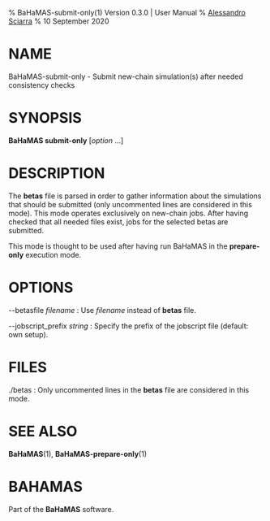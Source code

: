 % BaHaMAS-submit-only(1) Version 0.3.0 | User Manual
% [Alessandro Sciarra](sciarra@itp.uni-frankfurt.de)
% 10 September 2020

# NAME

BaHaMAS-submit-only - Submit new-chain simulation(s) after needed consistency checks

# SYNOPSIS

**BaHaMAS submit-only** [*option* ...]

# DESCRIPTION

The **betas** file is parsed in order to gather information about the simulations that should be submitted (only uncommented lines are considered in this mode).
This mode operates exclusively on new-chain jobs.
After having checked that all needed files exist, jobs for the selected betas are submitted.

This mode is thought to be used after having run BaHaMAS in the **prepare-only** execution mode.

# OPTIONS

\--betasfile *filename*
:   Use *filename* instead of **betas** file.

\--jobscript_prefix *string*
:   Specify the prefix of the jobscript file (default: own setup).

# FILES

./betas
:   Only uncommented lines in the **betas** file are considered in this mode.

# SEE ALSO

**BaHaMAS**(1), **BaHaMAS-prepare-only**(1)

# BAHAMAS

Part of the **BaHaMAS** software.
